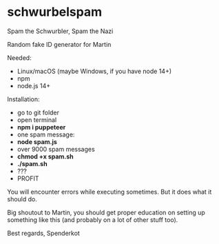 # schwurbelspam
Spam the Schwurbler, Spam the Nazi

Random fake ID generator for Martin

Needed:
- Linux/macOS (maybe Windows, if you have node 14+)
- npm
- node.js 14+

Installation:
- go to git folder
- open terminal
- **npm i puppeteer**
- one spam message:
- **node spam.js**
- over 9000 spam messages
- **chmod +x spam.sh**
- **./spam.sh**
- ???
- PROFIT

You will encounter errors while executing sometimes. But it does what it should do.

Big shoutout to Martin, you should get proper education on setting up something like this (and probably on a lot of other stuff too).

Best regards,
Spenderkot
